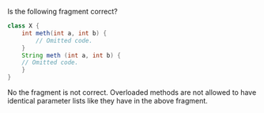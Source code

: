Is the following fragment correct?
```java
class X {
	int meth(int a, int b) { 
		// Omitted code. 
	}
	String meth (int a, int b) { 
	// Omitted code. 
	}
}
```
No the fragment is not correct. Overloaded methods are not allowed to have identical parameter lists like they have in the above fragment.
